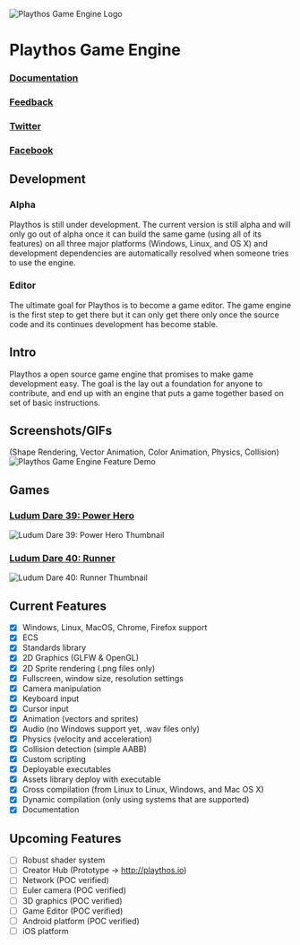 ![Playthos Game Engine Logo](http://www.autovelop.com/playthos-git.png)

#  Playthos Game Engine

### [Documentation](http://www.autovelop.com/playthos/)
### [Feedback](mailto:playthos@autovelop.com)
### [Twitter](https://twitter.com/autovelop)
### [Facebook](https://www.facebook.com/autovelop/)

## Development
### Alpha
Playthos is still under development. The current version is still alpha and will only go out of alpha once it can build the same game (using all of its features) on all three major platforms (Windows, Linux, and OS X) and development dependencies are automatically resolved when someone tries to use the engine.

### Editor
The ultimate goal for Playthos is to become a game editor. The game engine is the first step to get there but it can only get there only once the source code and its continues development has become stable.

## Intro
Playthos a open source game engine that promises to make game development easy. The goal is the lay out a foundation for anyone to contribute, and end up with an engine that puts a game together based on set of basic instructions.

## Screenshots/GIFs
(Shape Rendering, Vector Animation, Color Animation, Physics, Collision)
![Playthos Game Engine Feature Demo](http://www.autovelop.com/playthos-feature-demo.gif)

## Games
### [Ludum Dare 39: Power Hero](https://fanus.itch.io/power-hero)

![Ludum Dare 39: Power Hero Thumbnail](http://www.autovelop.com/playthos-power.png?)

### [Ludum Dare 40: Runner](http://playthos.io/fanus/ldjam40-runner/)

![Ludum Dare 40: Runner Thumbnail](http://www.autovelop.com/playthos-runner.png?)

## Current Features
- [x] Windows, Linux, MacOS, Chrome, Firefox support
- [x] ECS
- [x] Standards library
- [x] 2D Graphics (GLFW & OpenGL)
- [x] 2D Sprite rendering (.png files only)
- [x] Fullscreen, window size, resolution settings
- [x] Camera manipulation
- [x] Keyboard input
- [x] Cursor input
- [x] Animation (vectors and sprites)
- [x] Audio (no Windows support yet, .wav files only)
- [x] Physics (velocity and acceleration)
- [x] Collision detection (simple AABB)
- [x] Custom scripting
- [x] Deployable executables
- [x] Assets library deploy with executable
- [x] Cross compilation (from Linux to Linux, Windows, and Mac OS X)
- [x] Dynamic compilation (only using systems that are supported)
- [x] Documentation

## Upcoming Features
- [ ] Robust shader system
- [ ] Creator Hub (Prototype -> http://playthos.io)
- [ ] Network (POC verified)
- [ ] Euler camera (POC verified)
- [ ] 3D graphics (POC verified)
- [ ] Game Editor (POC verified)
- [ ] Android platform (POC verified)
- [ ] iOS platform
